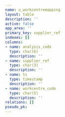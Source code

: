 ```yaml
---
name: u_workcentremapping
layout: table
description: ''
active: false
app_area: ''
primary_key: supplier_ref
indexes: []
columns:
- name: analysis_code
  type: char(6)
  description: ''
- name: supplier_ref
  type: char(3)
  description: ''
- name: ts
  type: timestamp
  description: ''
- name: workcentre_code
  type: char(5)
  description: ''
relations: []
pseudo_pk: 
---
```


